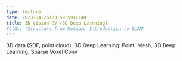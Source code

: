 ```yaml
---
type: lecture
date: 2023-04-26T23:59:59+8:49
title: 3D Vision IV (3D Deep Learning)
#tldr: "Structure from Motion; Introduction to SLAM"
---
```

3D data (SDF, point cloud); 3D Deep Learning: Point, Mesh; 3D Deep Learning: Sparse Voxel Conv

